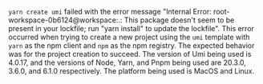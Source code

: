 `yarn create umi` failed with the error message "Internal Error: root-workspace-0b6124@workspace:.: This package doesn't seem to be present in your lockfile; run "yarn install" to update the lockfile". This error occurred when trying to create a new project using the `umi` template with `yarn` as the npm client and `npm` as the npm registry. The expected behavior was for the project creation to succeed. The version of Umi being used is 4.0.17, and the versions of Node, Yarn, and Pnpm being used are 20.3.0, 3.6.0, and 6.1.0 respectively. The platform being used is MacOS and Linux.
